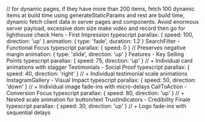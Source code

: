 // for dynamic pages, if they have more than 200 items, fetch 100 dynamic items at build time using generateStaticParams and rest are build time, dynamic fetch client data in server pages and components. Avoid enormous server payload, excessive dom size
make video and record then go for lighthouse check
Hero - First Impression
typescript parallax: { speed: 100, direction: 'up' }
animation: { type: 'fade', duration: 1.2 }
SearchFilter - Functional Focus
typescript parallax: { speed: 0 } // Preserves negative margin
animation: { type: 'slide', direction: 'up' }
Features - Key Selling Points
typescript parallax: { speed: 75, direction: 'up' }
// + Individual card animations with stagger
Testimonials - Social Proof
typescript parallax: { speed: 40, direction: 'right' }
// + Individual testimonial scale animations
InstagramGallery - Visual Impact
typescript parallax: { speed: 50, direction: 'down' }
// + Individual image fade-ins with micro-delays
CallToAction - Conversion Focus
typescript parallax: { speed: 80, direction: 'up' }
// + Nested scale animation for button/text
TrustIndicators - Credibility Finale
typescript parallax: { speed: 30, direction: 'up' }
// + Logo fade-ins with sequential delays
